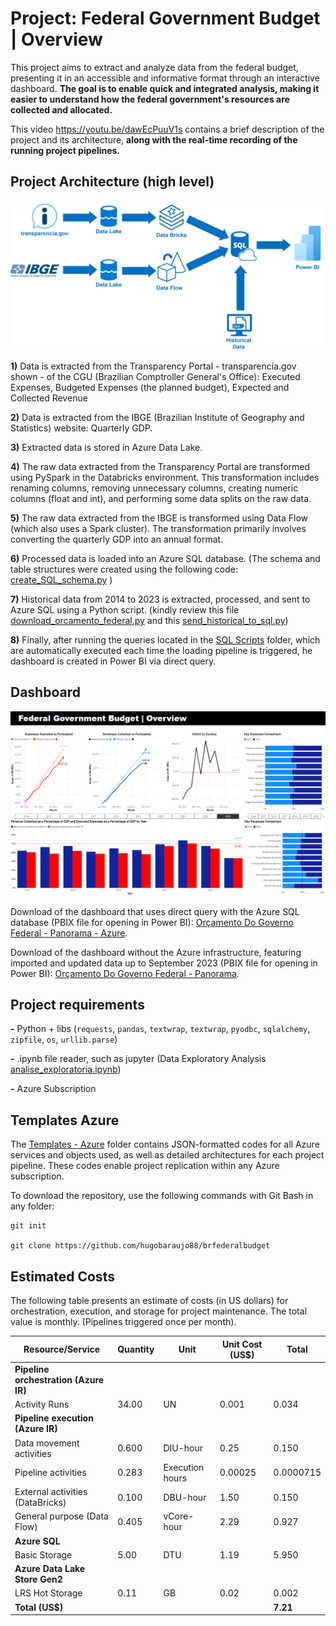 # Project: Federal Government Budget | Overview

This project aims to extract and analyze data from the federal budget, presenting it in an accessible and informative format through an interactive dashboard. **The goal is to enable quick and integrated analysis, making it easier to understand how the federal government's resources are collected and allocated.**

This video https://youtu.be/dawEcPuuV1s contains a brief description of the project and its architecture, **along with the real-time recording of the running project pipelines.** 

## Project Architecture (high level)

![Architecture high level](https://raw.githubusercontent.com/hugobaraujo88/brfederalbudget/main/img/transparencia_data_arch.png)

**1)** Data is extracted from the Transparency Portal - transparencia.gov shown - of the CGU (Brazilian Comptroller General's Office): Executed Expenses, Budgeted Expenses (the planned budget), Expected and Collected Revenue

**2)** Data is extracted from the IBGE (Brazilian Institute of Geography and Statistics) website: Quarterly GDP.

**3)** Extracted data is stored in Azure Data Lake.

**4)** The raw data extracted from the Transparency Portal are transformed using PySpark in the Databricks environment. This transformation includes renaming columns, removing unnecessary columns, creating numeric columns (float and int), and performing some data splits on the raw data.

**5)** The raw data extracted from the IBGE is transformed using Data Flow (which also uses a Spark cluster). The transformation primarily involves converting the quarterly GDP into an annual format.

**6)** Processed data is loaded into an Azure SQL database. (The schema and table structures were created using the following code: [create_SQL_schema.py](https://github.com/hugobaraujo88/brfederalbudget/blob/main/create_SQL_schema.py) )

**7)** Historical data from 2014 to 2023 is extracted, processed, and sent to Azure SQL using a Python script. (kindly review this file [download_orcamento_federal.py](https://github.com/hugobaraujo88/orcamentogovfed/blob/main/download_orcamento_federal.py) and this [send_historical_to_sql.py](https://github.com/hugobaraujo88/brfederalbudget/blob/main/send_historical_to_sql.py))

**8)** Finally, after running the queries located in the [SQL Scripts](https://github.com/hugobaraujo88/brfederalbudget/tree/main/SQL%20Scripts) folder, which are automatically executed each time the loading pipeline is triggered, he dashboard is created in Power BI via direct query.

## Dashboard

![dashboard](https://raw.githubusercontent.com/hugobaraujo88/brfederalbudget/main/img/printDashboard.png)

Download of the dashboard that uses direct query with the Azure SQL database (PBIX file for opening in Power BI): [Orçamento Do Governo Federal - Panorama - Azure](https://github.com/hugobaraujo88/brfederalbudget/raw/main/Dashboard%20Power%20BI/OrcamentoGovernoFederalPanorama%20-%20azure.pbix).

Download of the dashboard without the Azure infrastructure, featuring imported and updated data up to September 2023 (PBIX file for opening in Power BI): [Orçamento Do Governo Federal - Panorama](https://github.com/hugobaraujo88/brfederalbudget/raw/main/Dashboard%20Power%20BI/OrcamentoGovernoFederalPanorama.pbix).


## Project requirements

**-** Python + libs (`requests`, `pandas`, `textwrap`, `textwrap`, `pyodbc`, `sqlalchemy`, `zipfile`, `os`, `urllib.parse`) 

**-** .ipynb file reader, such as jupyter (Data Exploratory Analysis [analise_exploratoria.ipynb](https://github.com/hugobaraujo88/brfederalbudget/blob/main/analise_exploratoria.ipynb))

**-** Azure Subscription

## Templates Azure

The [Templates - Azure](https://github.com/hugobaraujo88/brfederalbudget/tree/main/Templates%20-%20Azure) folder contains JSON-formatted codes for all Azure services and objects used, as well as detailed architectures for each project pipeline. These codes enable project replication within any Azure subscription.

To download the repository, use the following commands with Git Bash in any folder:

```
git init

git clone https://github.com/hugobaraujo88/brfederalbudget
```

## Estimated Costs

The following table presents an estimate of costs (in US dollars) for orchestration, execution, and storage for project maintenance. The total value is monthly. (Pipelines triggered once per month). 

| Resource/Service                                | Quantity | Unit           | Unit Cost (US$) | Total   |
|----------------------------------------|----------|----------------|-----------------|---------|
| **Pipeline orchestration (Azure IR)**       |    |              |           |   |
| Activity Runs                               | 34.00    | UN             | 0.001           | 0.034   |
| **Pipeline execution (Azure IR)**           |          |                |                 |         |
| Data movement activities              | 0.600    | DIU-hour       | 0.25            | 0.150   |
| Pipeline activities                   | 0.283    | Execution hours| 0.00025         | 0.0000715 |
| External activities (DataBricks)      | 0.100    | DBU-hour       | 1.50            | 0.150   |
| General purpose (Data Flow)             | 0.405    | vCore-hour     | 2.29            | 0.927   |
| **Azure SQL**                               |          |                |                 |         |
| Basic Storage                         | 5.00     | DTU            | 1.19            | 5.950   |
| **Azure Data Lake Store Gen2**              |          |                |                 |         |
| LRS Hot Storage                       | 0.11     | GB             | 0.02            | 0.002   |
| **Total (US$)**                            |          |                |                 | **7.21**    |
